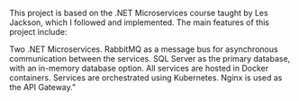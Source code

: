This project is based on the .NET Microservices course taught by Les Jackson, which I followed and implemented. The main features of this project include:

Two .NET Microservices.
RabbitMQ as a message bus for asynchronous communication between the services.
SQL Server as the primary database, with an in-memory database option.
All services are hosted in Docker containers.
Services are orchestrated using Kubernetes.
Nginx is used as the API Gateway."
